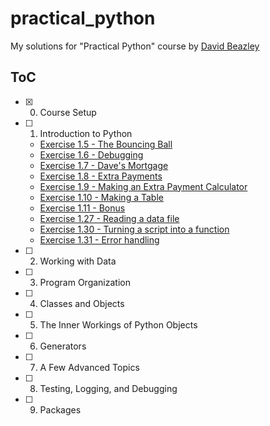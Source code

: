 # practical_python

My solutions for "Practical Python" course by [David Beazley][1]

## ToC

- [x] 0. Course Setup
- [ ] 1. Introduction to Python
    - [Exercise 1.5 - The Bouncing Ball](src/bounce.py)
    - [Exercise 1.6 - Debugging](src/sears.py)
    - [Exercise 1.7 - Dave's Mortgage](src/mortgage.py)
    - [Exercise 1.8 - Extra Payments](src/extra_payment.py)
    - [Exercise 1.9 - Making an Extra Payment Calculator](src/extra_payment_calc.py)
    - [Exercise 1.10 - Making a Table](src/mortgage_table.py)
    - [Exercise 1.11 - Bonus](src/mortgage_overpayment.py)
    - [Exercise 1.27 - Reading a data file](src/pcost.py)
    - [Exercise 1.30 - Turning a script into a function](src/pcost_function.py)
    - [Exercise 1.31 - Error handling](src/pcost_error_handling.py)
- [ ] 2. Working with Data
- [ ] 3. Program Organization
- [ ] 4. Classes and Objects
- [ ] 5. The Inner Workings of Python Objects
- [ ] 6. Generators
- [ ] 7. A Few Advanced Topics
- [ ] 8. Testing, Logging, and Debugging
- [ ] 9. Packages

[1]: https://dabeaz-course.github.io/practical-python/